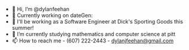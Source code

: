 - 👋 Hi, I’m @dylanfeehan
- 🔨 Currently working on dateGen: 
- 💼 I'll be working as a Software Engineer at Dick's Sporting Goods this summer!
- 📖 I’m currently studying mathematics and computer science at pitt
- 📫 How to reach me - (607) 222-2443 - dylanjfeehan@gmail.com

<!---
dylanfeehan/dylanfeehan is a ✨ special ✨ repository because its `README.md` (this file) appears on your GitHub profile.
You can click the Preview link to take a look at your changes.
--->
